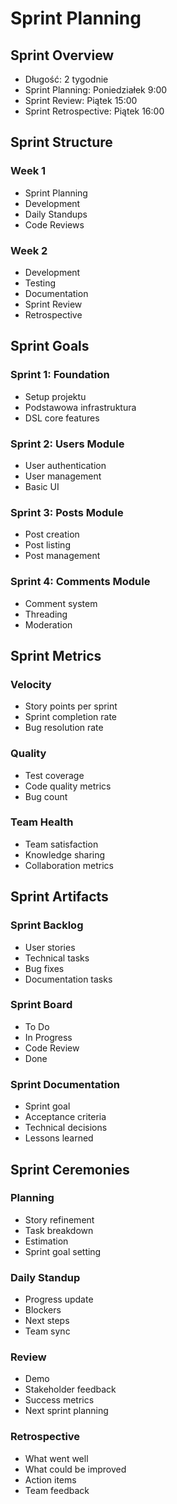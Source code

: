 # Sprint Planning

## Sprint Overview
- Długość: 2 tygodnie
- Sprint Planning: Poniedziałek 9:00
- Sprint Review: Piątek 15:00
- Sprint Retrospective: Piątek 16:00

## Sprint Structure
### Week 1
- Sprint Planning
- Development
- Daily Standups
- Code Reviews

### Week 2
- Development
- Testing
- Documentation
- Sprint Review
- Retrospective

## Sprint Goals
### Sprint 1: Foundation
- Setup projektu
- Podstawowa infrastruktura
- DSL core features

### Sprint 2: Users Module
- User authentication
- User management
- Basic UI

### Sprint 3: Posts Module
- Post creation
- Post listing
- Post management

### Sprint 4: Comments Module
- Comment system
- Threading
- Moderation

## Sprint Metrics
### Velocity
- Story points per sprint
- Sprint completion rate
- Bug resolution rate

### Quality
- Test coverage
- Code quality metrics
- Bug count

### Team Health
- Team satisfaction
- Knowledge sharing
- Collaboration metrics

## Sprint Artifacts
### Sprint Backlog
- User stories
- Technical tasks
- Bug fixes
- Documentation tasks

### Sprint Board
- To Do
- In Progress
- Code Review
- Done

### Sprint Documentation
- Sprint goal
- Acceptance criteria
- Technical decisions
- Lessons learned

## Sprint Ceremonies
### Planning
- Story refinement
- Task breakdown
- Estimation
- Sprint goal setting

### Daily Standup
- Progress update
- Blockers
- Next steps
- Team sync

### Review
- Demo
- Stakeholder feedback
- Success metrics
- Next sprint planning

### Retrospective
- What went well
- What could be improved
- Action items
- Team feedback 